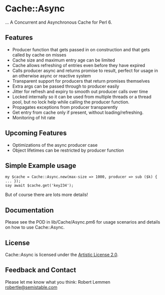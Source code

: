 # Cache::Async

... A Concurrent and Asynchronous Cache for Perl 6.

## Features

* Producer function that gets passed in on construction and that gets called by
  cache on misses
* Cache size and maximum entry age can be limited
* Cache allows refreshing of entries even before they have expired
* Calls producer async and returns promise to result, perfect for usage in an
  otherwise async or reactive system
* Transparent support for producers that return promises themselves
* Extra args can be passed through to producer easily
* Jitter for refresh and expiry to smooth out producer calls over time
* Locked internally so it can be used from multiple threads or a thread pool,
  but no lock help while calling the producer function.
* Propagates exceptions from producer transparently
* Get entry from cache only if present, without loading/refreshing.
* Monitoring of hit rate 

## Upcoming Features

* Optimizations of the async producer case
* Object lifetimes can be restricted by producer function

## Simple Example usage

    my $cache = Cache::Async.new(max-size => 1000, producer => sub ($k) { ... });
    say await $cache.get('key234');

But of course there are lots more details!

## Documentation

Please see the POD in lib/Cache/Async.pm6 for usage scenarios and details on how to use Cache::Async.

## License

Cache::Async is licensed under the [Artistic License 2.0](https://opensource.org/licenses/Artistic-2.0).

## Feedback and Contact

Please let me know what you think: Robert Lemmen <robertle@semistable.com>
